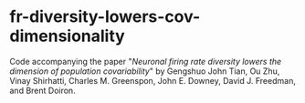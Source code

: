 # fr-diversity-lowers-cov-dimensionality

Code accompanying the paper "_Neuronal firing rate diversity lowers the dimension of population covariability_" by Gengshuo John Tian, Ou Zhu, Vinay Shirhatti, Charles M. Greenspon, John E. Downey, David J. Freedman, and Brent Doiron.

